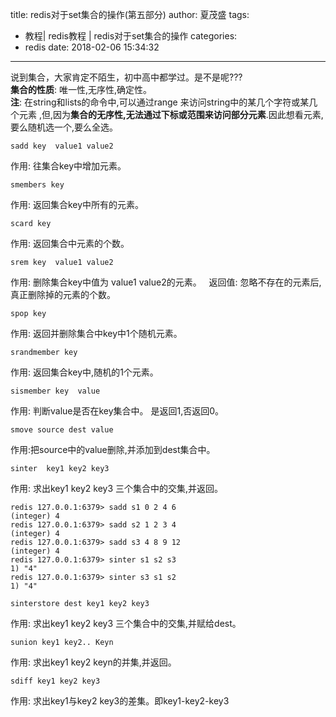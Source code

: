 title: redis对于set集合的操作(第五部分)
author: 夏茂盛
tags:
  - 教程| redis教程 | redis对于set集合的操作
categories:
  - redis
date: 2018-02-06 15:34:32
---
说到集合，大家肯定不陌生，初中高中都学过。是不是呢???   
**集合的性质**: 唯一性,无序性,确定性。  
**注**: 在string和lists的命令中,可以通过range 来访问string中的某几个字符或某几个元素 ,但,因为**集合的无序性,无法通过下标或范围来访问部分元素**.因此想看元素,要么随机选一个,要么全选。
~~~
sadd key  value1 value2
~~~
作用: 往集合key中增加元素。
~~~
smembers key
~~~
作用: 返回集合key中所有的元素。
~~~
scard key
~~~
作用: 返回集合中元素的个数。
~~~
srem key  value1 value2
~~~
作用: 删除集合key中值为 value1 value2的元素。  
返回值: 忽略不存在的元素后,真正删除掉的元素的个数。
~~~
spop key
~~~
作用: 返回并删除集合中key中1个随机元素。
~~~
srandmember key
~~~
作用: 返回集合key中,随机的1个元素。
~~~
sismember key  value
~~~
作用: 判断value是否在key集合中。
是返回1,否返回0。
~~~
smove source dest value
~~~
作用:把source中的value删除,并添加到dest集合中。
~~~
sinter  key1 key2 key3
~~~
作用: 求出key1 key2 key3 三个集合中的交集,并返回。
~~~
redis 127.0.0.1:6379> sadd s1 0 2 4 6
(integer) 4
redis 127.0.0.1:6379> sadd s2 1 2 3 4
(integer) 4
redis 127.0.0.1:6379> sadd s3 4 8 9 12
(integer) 4
redis 127.0.0.1:6379> sinter s1 s2 s3
1) "4"
redis 127.0.0.1:6379> sinter s3 s1 s2
1) "4"
~~~
~~~
sinterstore dest key1 key2 key3
~~~
作用: 求出key1 key2 key3 三个集合中的交集,并赋给dest。
~~~
sunion key1 key2.. Keyn
~~~
作用: 求出key1 key2 keyn的并集,并返回。
~~~
sdiff key1 key2 key3 
~~~
作用: 求出key1与key2 key3的差集。即key1-key2-key3 
